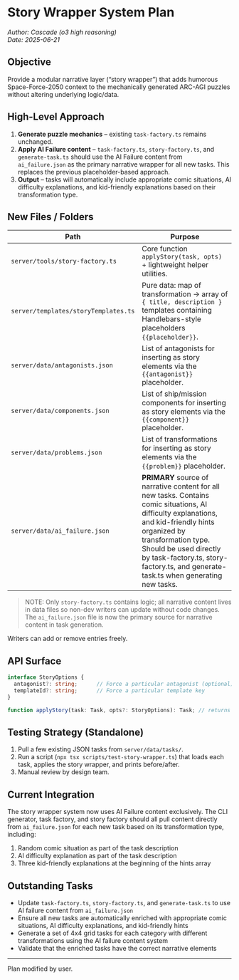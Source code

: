 # Story Wrapper System Plan

*Author: Cascade (o3 high reasoning)*  
*Date: 2025-06-21*

## Objective
Provide a modular narrative layer (“story wrapper”) that adds humorous Space-Force-2050 context to the mechanically generated ARC-AGI puzzles without altering underlying logic/data.

## High-Level Approach
1. **Generate puzzle mechanics** – existing `task-factory.ts` remains unchanged.
2. **Apply AI Failure content** – `task-factory.ts`, `story-factory.ts`, and `generate-task.ts` should use the AI Failure content from `ai_failure.json` as the primary narrative wrapper for all new tasks. This replaces the previous placeholder-based approach.
3. **Output** – tasks will automatically include appropriate comic situations, AI difficulty explanations, and kid-friendly explanations based on their transformation type.

## New Files / Folders
| Path | Purpose |
| --- | --- |
| `server/tools/story-factory.ts` | Core function `applyStory(task, opts)` + lightweight helper utilities. |
| `server/templates/storyTemplates.ts` | Pure data: map of transformation → array of `{ title, description }` templates containing Handlebars-style placeholders `{{placeholder}}`. |
| `server/data/antagonists.json` | List of antagonists for inserting as story elements via the `{{antagonist}}` placeholder. |
| `server/data/components.json` | List of ship/mission components for inserting as story elements via the `{{component}}` placeholder. |
| `server/data/problems.json` | List of transformations for inserting as story elements via the `{{problem}}` placeholder. |
| `server/data/ai_failure.json` | **PRIMARY** source of narrative content for all new tasks. Contains comic situations, AI difficulty explanations, and kid-friendly hints organized by transformation type. Should be used directly by task-factory.ts, story-factory.ts, and generate-task.ts when generating new tasks. |

> NOTE: Only `story-factory.ts` contains logic; all narrative content lives in data files so non-dev writers can update without code changes. The `ai_failure.json` file is now the primary source for narrative content in task generation.

Writers can add or remove entries freely.

## API Surface
```ts
interface StoryOptions {
  antagonist?: string;      // Force a particular antagonist (optional)
  templateId?: string;      // Force a particular template key
}

function applyStory(task: Task, opts?: StoryOptions): Task; // returns cloned & enriched task
```

## Testing Strategy (Standalone)
1. Pull a few existing JSON tasks from `server/data/tasks/`.
2. Run a script (`npx tsx scripts/test-story-wrapper.ts`) that loads each task, applies the story wrapper, and prints before/after.
3. Manual review by design team.

## Current Integration
The story wrapper system now uses AI Failure content exclusively. The CLI generator, task factory, and story factory should all pull content directly from `ai_failure.json` for each new task based on its transformation type, including:
1. Random comic situation as part of the task description
2. AI difficulty explanation as part of the task description
3. Three kid-friendly explanations at the beginning of the hints array

## Outstanding Tasks
- Update `task-factory.ts`, `story-factory.ts`, and `generate-task.ts` to use AI failure content from `ai_failure.json`
- Ensure all new tasks are automatically enriched with appropriate comic situations, AI difficulty explanations, and kid-friendly hints
- Generate a set of 4x4 grid tasks for each category with different transformations using the AI failure content system
- Validate that the enriched tasks have the correct narrative elements



---
Plan modified by user.
